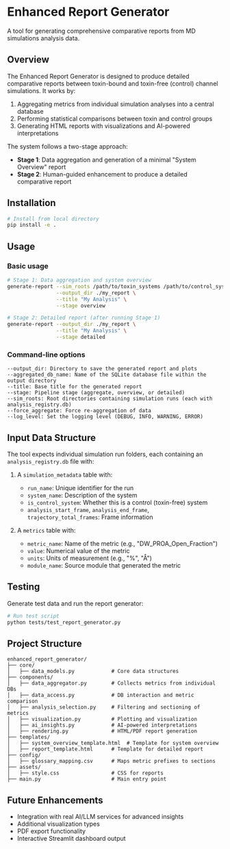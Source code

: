 # Enhanced Report Generator

A tool for generating comprehensive comparative reports from MD simulations analysis data.

## Overview

The Enhanced Report Generator is designed to produce detailed comparative reports between toxin-bound and toxin-free (control) channel simulations. It works by:

1. Aggregating metrics from individual simulation analyses into a central database
2. Performing statistical comparisons between toxin and control groups
3. Generating HTML reports with visualizations and AI-powered interpretations

The system follows a two-stage approach:
- **Stage 1**: Data aggregation and generation of a minimal "System Overview" report
- **Stage 2**: Human-guided enhancement to produce a detailed comparative report

## Installation

```bash
# Install from local directory
pip install -e .
```

## Usage

### Basic usage

```bash
# Stage 1: Data aggregation and system overview
generate-report --sim_roots /path/to/toxin_systems /path/to/control_systems \
                --output_dir ./my_report \
                --title "My Analysis" \
                --stage overview

# Stage 2: Detailed report (after running Stage 1)
generate-report --output_dir ./my_report \
                --title "My Analysis" \
                --stage detailed
```

### Command-line options

```
--output_dir: Directory to save the generated report and plots
--aggregated_db_name: Name of the SQLite database file within the output directory
--title: Base title for the generated report
--stage: Pipeline stage (aggregate, overview, or detailed)
--sim_roots: Root directories containing simulation runs (each with analysis_registry.db)
--force_aggregate: Force re-aggregation of data
--log_level: Set the logging level (DEBUG, INFO, WARNING, ERROR)
```

## Input Data Structure

The tool expects individual simulation run folders, each containing an `analysis_registry.db` file with:

1. A `simulation_metadata` table with:
   - `run_name`: Unique identifier for the run
   - `system_name`: Description of the system
   - `is_control_system`: Whether this is a control (toxin-free) system
   - `analysis_start_frame`, `analysis_end_frame`, `trajectory_total_frames`: Frame information

2. A `metrics` table with:
   - `metric_name`: Name of the metric (e.g., "DW_PROA_Open_Fraction")
   - `value`: Numerical value of the metric
   - `units`: Units of measurement (e.g., "%", "Å")
   - `module_name`: Source module that generated the metric

## Testing

Generate test data and run the report generator:

```bash
# Run test script
python tests/test_report_generator.py
```

## Project Structure

```
enhanced_report_generator/
├── core/
│   ├── data_models.py            # Core data structures
├── components/
│   ├── data_aggregator.py        # Collects metrics from individual DBs
│   ├── data_access.py            # DB interaction and metric comparison
│   ├── analysis_selection.py     # Filtering and sectioning of metrics
│   ├── visualization.py          # Plotting and visualization
│   ├── ai_insights.py            # AI-powered interpretations
│   ├── rendering.py              # HTML/PDF report generation
├── templates/
│   ├── system_overview_template.html  # Template for system overview
│   ├── report_template.html      # Template for detailed report
├── config/
│   ├── glossary_mapping.csv      # Maps metric prefixes to sections
├── assets/
│   ├── style.css                 # CSS for reports
├── main.py                       # Main entry point
```

## Future Enhancements

- Integration with real AI/LLM services for advanced insights
- Additional visualization types
- PDF export functionality
- Interactive Streamlit dashboard output